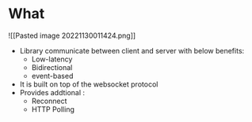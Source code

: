 # What
![[Pasted image 20221130011424.png]]
- Library communicate between client and server with below benefits:
	-  Low-latency
	-  Bidirectional
	-  event-based
- It is built on top of  the websocket protocol
- Provides addtional :
	-  Reconnect
	-  HTTP Polling